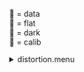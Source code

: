 &#x1F4D7;  = data  
&#x1F4D8;  = flat  
&#x1F4D9;  = dark  
&#x1F4D5;  = calib<details><summary>distortion.menu</summary><blockquote><pre><details><summary>distortion.cbk</summary><blockquote><pre><details><summary>setupDark.rcp</summary><blockquote><pre>shut	in

Integration:0.00 minutes.  Hardware:0.00 minutes. total:0.00 minutes  </pre></blockquote></details><details><summary>&#x1F4D9; dark_01wave_1beam_16sums_10rep_BOTH.rcp</summary><blockquote><pre>shut	in
&#x1F4D9; data	rcam	both	656.28	16
&#x1F4D9; data	rcam	both	656.28	16
&#x1F4D9; data	rcam	both	656.28	16
&#x1F4D9; data	rcam	both	656.28	16
&#x1F4D9; data	rcam	both	656.28	16
&#x1F4D9; data	rcam	both	656.28	16
&#x1F4D9; data	rcam	both	656.28	16
&#x1F4D9; data	rcam	both	656.28	16
&#x1F4D9; data	rcam	both	656.28	16
&#x1F4D9; data	rcam	both	656.28	16

Integration:1.05 minutes.  Hardware:0.00 minutes. total:1.05 minutes  </pre></blockquote></details><details><summary>setupFlat.rcp</summary><blockquote><pre>diffuser	in
cover	out
occ	out
shut	out
calib	out

Integration:0.00 minutes.  Hardware:1.00 minutes. total:1.00 minutes  </pre></blockquote></details><details><summary>setupFlat.rcp</summary><blockquote><pre>diffuser	in
cover	out
occ	out
shut	out
calib	out

Integration:0.00 minutes.  Hardware:1.00 minutes. total:1.00 minutes  </pre></blockquote></details><details><summary>637_FW.rcp</summary><blockquote><pre>prefilterrange	637

Integration:0.00 minutes.  Hardware:0.42 minutes. total:0.42 minutes  </pre></blockquote></details><details><summary>&#x1F4D8; 637_01wave_2beam_16sums_16rep_BOTH.rcp</summary><blockquote><pre>&#x1F4D8; data	rcam	both	637.40	16
&#x1F4D8; data	tcam	both	637.40	16

Integration:0.21 minutes.  Hardware:0.00 minutes. total:0.21 minutes  </pre></blockquote></details><details><summary>670_FW.rcp</summary><blockquote><pre>prefilterrange	670

Integration:0.00 minutes.  Hardware:0.42 minutes. total:0.42 minutes  </pre></blockquote></details><details><summary>&#x1F4D8; 637_01wave_2beam_16sums_16rep_BOTH.rcp</summary><blockquote><pre>&#x1F4D8; data	rcam	both	637.40	16
&#x1F4D8; data	tcam	both	637.40	16

Integration:0.21 minutes.  Hardware:0.00 minutes. total:0.21 minutes  </pre></blockquote></details><details><summary>706_FW.rcp</summary><blockquote><pre>prefilterrange	706

Integration:0.00 minutes.  Hardware:0.42 minutes. total:0.42 minutes  </pre></blockquote></details><details><summary>&#x1F4D8; 706_01wave_2beam_16sums_16rep_BOTH.rcp</summary><blockquote><pre>&#x1F4D8; data	rcam	both	706.20	16
&#x1F4D8; data	tcam	both	706.20	16

Integration:0.21 minutes.  Hardware:0.00 minutes. total:0.21 minutes  </pre></blockquote></details><details><summary>761_FW.rcp</summary><blockquote><pre>prefilterrange	761

Integration:0.00 minutes.  Hardware:0.42 minutes. total:0.42 minutes  </pre></blockquote></details><details><summary>&#x1F4D8; 706_01wave_2beam_16sums_16rep_BOTH.rcp</summary><blockquote><pre>&#x1F4D8; data	rcam	both	706.20	16
&#x1F4D8; data	tcam	both	706.20	16

Integration:0.21 minutes.  Hardware:0.00 minutes. total:0.21 minutes  </pre></blockquote></details><details><summary>789_FW.rcp</summary><blockquote><pre>prefilterrange	789

Integration:0.00 minutes.  Hardware:0.42 minutes. total:0.42 minutes  </pre></blockquote></details><details><summary>&#x1F4D8; 789_01wave_2beam_16sums_16rep_BOTH.rcp</summary><blockquote><pre>&#x1F4D8; data	rcam	both	789.40	16
&#x1F4D8; data	tcam	both	789.40	16
&#x1F4D8; data	rcam	both	789.40	16
&#x1F4D8; data	tcam	both	789.40	16
&#x1F4D8; data	rcam	both	789.40	16
&#x1F4D8; data	tcam	both	789.40	16
&#x1F4D8; data	rcam	both	789.40	16
&#x1F4D8; data	tcam	both	789.40	16
&#x1F4D8; data	rcam	both	789.40	16
&#x1F4D8; data	tcam	both	789.40	16
&#x1F4D8; data	rcam	both	789.40	16
&#x1F4D8; data	tcam	both	789.40	16
&#x1F4D8; data	rcam	both	789.40	16
&#x1F4D8; data	tcam	both	789.40	16
&#x1F4D8; data	rcam	both	789.40	16
&#x1F4D8; data	tcam	both	789.40	16
&#x1F4D8; data	rcam	both	789.40	16
&#x1F4D8; data	rcam	both	789.40	16
&#x1F4D8; data	tcam	both	789.40	16
&#x1F4D8; data	tcam	both	789.40	16
&#x1F4D8; data	rcam	both	789.40	16
&#x1F4D8; data	tcam	both	789.40	16
&#x1F4D8; data	rcam	both	789.40	16
&#x1F4D8; data	tcam	both	789.40	16
&#x1F4D8; data	rcam	both	789.40	16
&#x1F4D8; data	tcam	both	789.40	16
&#x1F4D8; data	rcam	both	789.40	16
&#x1F4D8; data	tcam	both	789.40	16
&#x1F4D8; data	rcam	both	789.40	16
&#x1F4D8; data	tcam	both	789.40	16
&#x1F4D8; data	rcam	both	789.40	16
&#x1F4D8; data	tcam	both	789.40	16

Integration:3.36 minutes.  Hardware:0.00 minutes. total:3.36 minutes  </pre></blockquote></details><details><summary>802_FW.rcp</summary><blockquote><pre>prefilterrange	802

Integration:0.00 minutes.  Hardware:0.42 minutes. total:0.42 minutes  </pre></blockquote></details><details><summary>&#x1F4D8; 802_01wave_2beam_16sums_16rep_BOTH.rcp</summary><blockquote><pre>&#x1F4D8; data	rcam	both	802.41	16
&#x1F4D8; data	tcam	both	802.41	16

Integration:0.21 minutes.  Hardware:0.00 minutes. total:0.21 minutes  </pre></blockquote></details><details><summary>991_FW.rcp</summary><blockquote><pre>prefilterrange	991

Integration:0.00 minutes.  Hardware:0.42 minutes. total:0.42 minutes  </pre></blockquote></details><details><summary>&#x1F4D8; 991_01wave_2beam_16sums_16rep_BOTH.rcp</summary><blockquote><pre>&#x1F4D8; data	rcam	both	991.26	16
&#x1F4D8; data	tcam	both	991.26	16
&#x1F4D8; data	rcam	both	991.26	16
&#x1F4D8; data	tcam	both	991.26	16
&#x1F4D8; data	rcam	both	991.26	16
&#x1F4D8; data	tcam	both	991.26	16
&#x1F4D8; data	rcam	both	991.26	16
&#x1F4D8; data	tcam	both	991.26	16
&#x1F4D8; data	rcam	both	991.26	16
&#x1F4D8; data	tcam	both	991.26	16
&#x1F4D8; data	rcam	both	991.26	16
&#x1F4D8; data	tcam	both	991.26	16
&#x1F4D8; data	rcam	both	991.26	16
&#x1F4D8; data	tcam	both	991.26	16
&#x1F4D8; data	rcam	both	991.26	16
&#x1F4D8; data	tcam	both	991.26	16
&#x1F4D8; data	rcam	both	991.26	16
&#x1F4D8; data	tcam	both	991.26	16
&#x1F4D8; data	rcam	both	991.26	16
&#x1F4D8; data	tcam	both	991.26	16
&#x1F4D8; data	rcam	both	991.26	16
&#x1F4D8; data	tcam	both	991.26	16
&#x1F4D8; data	rcam	both	991.26	16
&#x1F4D8; data	tcam	both	991.26	16
&#x1F4D8; data	rcam	both	991.26	16
&#x1F4D8; data	tcam	both	991.26	16
&#x1F4D8; data	rcam	both	991.26	16
&#x1F4D8; data	tcam	both	991.26	16
&#x1F4D8; data	rcam	both	991.26	16
&#x1F4D8; data	tcam	both	991.26	16
&#x1F4D8; data	rcam	both	991.26	16
&#x1F4D8; data	tcam	both	991.26	16

Integration:3.36 minutes.  Hardware:0.00 minutes. total:3.36 minutes  </pre></blockquote></details><details><summary>1074_FW.rcp</summary><blockquote><pre>prefilterrange	1074

Integration:0.00 minutes.  Hardware:0.42 minutes. total:0.42 minutes  </pre></blockquote></details><details><summary>&#x1F4D8; 1074_01wave_2beam_16sums_16rep_BOTH.rcp</summary><blockquote><pre>&#x1F4D8; data	rcam	both	1074.70	16
&#x1F4D8; data	tcam	both	1074.70	16
&#x1F4D8; data	rcam	both	1074.70	16
&#x1F4D8; data	tcam	both	1074.70	16
&#x1F4D8; data	rcam	both	1074.70	16
&#x1F4D8; data	tcam	both	1074.70	16
&#x1F4D8; data	rcam	both	1074.70	16
&#x1F4D8; data	tcam	both	1074.70	16
&#x1F4D8; data	rcam	both	1074.70	16
&#x1F4D8; data	tcam	both	1074.70	16
&#x1F4D8; data	rcam	both	1074.70	16
&#x1F4D8; data	tcam	both	1074.70	16
&#x1F4D8; data	rcam	both	1074.70	16
&#x1F4D8; data	tcam	both	1074.70	16
&#x1F4D8; data	rcam	both	1074.70	16
&#x1F4D8; data	tcam	both	1074.70	16
&#x1F4D8; data	rcam	both	1074.70	16
&#x1F4D8; data	tcam	both	1074.70	16
&#x1F4D8; data	rcam	both	1074.70	16
&#x1F4D8; data	tcam	both	1074.70	16
&#x1F4D8; data	rcam	both	1074.70	16
&#x1F4D8; data	tcam	both	1074.70	16
&#x1F4D8; data	rcam	both	1074.70	16
&#x1F4D8; data	tcam	both	1074.70	16
&#x1F4D8; data	rcam	both	1074.70	16
&#x1F4D8; data	tcam	both	1074.70	16
&#x1F4D8; data	rcam	both	1074.70	16
&#x1F4D8; data	tcam	both	1074.70	16
&#x1F4D8; data	rcam	both	1074.70	16
&#x1F4D8; data	tcam	both	1074.70	16
&#x1F4D8; data	rcam	both	1074.70	16
&#x1F4D8; data	tcam	both	1074.70	16

Integration:3.36 minutes.  Hardware:0.00 minutes. total:3.36 minutes  </pre></blockquote></details><details><summary>1079_FW.rcp</summary><blockquote><pre>prefilterrange	1079

Integration:0.00 minutes.  Hardware:0.42 minutes. total:0.42 minutes  </pre></blockquote></details><details><summary>&#x1F4D8; 1079_01wave_2beam_16sums_16rep_BOTH.rcp</summary><blockquote><pre>&#x1F4D8; data	rcam	both	1079.80	16
&#x1F4D8; data	tcam	both	1079.80	16
&#x1F4D8; data	rcam	both	1079.80	16
&#x1F4D8; data	tcam	both	1079.80	16
&#x1F4D8; data	rcam	both	1079.80	16
&#x1F4D8; data	tcam	both	1079.80	16
&#x1F4D8; data	rcam	both	1079.80	16
&#x1F4D8; data	tcam	both	1079.80	16
&#x1F4D8; data	rcam	both	1079.80	16
&#x1F4D8; data	tcam	both	1079.80	16
&#x1F4D8; data	rcam	both	1079.80	16
&#x1F4D8; data	tcam	both	1079.80	16
&#x1F4D8; data	rcam	both	1079.80	16
&#x1F4D8; data	tcam	both	1079.80	16
&#x1F4D8; data	rcam	both	1079.80	16
&#x1F4D8; data	tcam	both	1079.80	16
&#x1F4D8; data	rcam	both	1079.80	16
&#x1F4D8; data	tcam	both	1079.80	16
&#x1F4D8; data	rcam	both	1079.80	16
&#x1F4D8; data	tcam	both	1079.80	16
&#x1F4D8; data	rcam	both	1079.80	16
&#x1F4D8; data	tcam	both	1079.80	16
&#x1F4D8; data	rcam	both	1079.80	16
&#x1F4D8; data	tcam	both	1079.80	16
&#x1F4D8; data	rcam	both	1079.80	16
&#x1F4D8; data	tcam	both	1079.80	16
&#x1F4D8; data	rcam	both	1079.80	16
&#x1F4D8; data	tcam	both	1079.80	16
&#x1F4D8; data	rcam	both	1079.80	16
&#x1F4D8; data	tcam	both	1079.80	16
&#x1F4D8; data	rcam	both	1079.80	16
&#x1F4D8; data	tcam	both	1079.80	16

Integration:3.36 minutes.  Hardware:0.00 minutes. total:3.36 minutes  </pre></blockquote></details><details><summary>setupDark.rcp</summary><blockquote><pre>shut	in

Integration:0.00 minutes.  Hardware:0.00 minutes. total:0.00 minutes  </pre></blockquote></details>
Integration:15.53 minutes.  Hardware:5.75 minutes. total:21.28 minutes  </pre></blockquote></details></pre></blockquote></details>